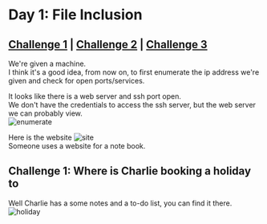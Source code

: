 # Day 1: File Inclusion

## [Challenge 1](#challenge-1-where-is-charlie-booking-a-holiday-to) | [Challenge 2](#challenge-2-decoding-the-cookie-and-finding-the-fixed-value) | [Challenge 3](#challenge-3-finding-mcinventorys-christmas-request)

We're given a machine.\
I think it's a good idea, from now on, to first enumerate the ip address we're given and check for open ports/services.

It looks like there is a web server and ssh port open.\
We don't have the credentials to access the ssh server, but the web server we can probably view.\
![enumerate](https://i.imgur.com/wlvO9dk.png)

Here is the website
![site](https://i.imgur.com/IYX0eN9.png)\
Someone uses a website for a note book.

## Challenge 1: Where is Charlie booking a holiday to

Well Charlie has a some notes and a to-do list, you can find it there.\
![holiday](https://i.imgur.com/SCPRRVX.png)

